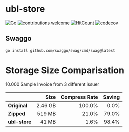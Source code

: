 # ubl-store

[![Go](https://github.com/codingtroop/ubl-store/actions/workflows/go.yml/badge.svg)](https://github.com/codingtroop/ubl-store/actions/workflows/go.yml)
[![contributions welcome](https://img.shields.io/badge/contributions-welcome-brightgreen.svg?style=flat)](https://github.com/codingtroop/ubl-store/issues)
[![HitCount](http://hits.dwyl.com/codingtroop/ubl-store.svg)](http://hits.dwyl.com/codingtroop/ubl-store)
[![codecov](https://codecov.io/gh/codingtroop/ubl-store/branch/main/graph/badge.svg?token=6E72396ORB)](https://codecov.io/gh/codingtroop/ubl-store)


## Swaggo

```shell
go install github.com/swaggo/swag/cmd/swag@latest
```

# Storage Size Comparisation

10.000 Sample Invoice from 3 different issuer

|           | Size    | Compress Rate | Saving |
|-----------|---------:|------:|------:|
| **Original**  | 2.46 GB | 100.0% |  0.0% |
| **Zipped**   | 519 MB  | 21.0%  | 79.0% |
| **ubl-store** | 41 MB   | 1.6% | 98.4% |